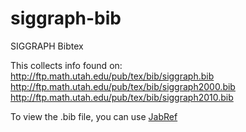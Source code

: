 siggraph-bib
============

SIGGRAPH Bibtex

This collects info found on:
	http://ftp.math.utah.edu/pub/tex/bib/siggraph.bib
	http://ftp.math.utah.edu/pub/tex/bib/siggraph2000.bib
	http://ftp.math.utah.edu/pub/tex/bib/siggraph2010.bib

To view the .bib file, you can use [JabRef](http://jabref.sourceforge.net/)
